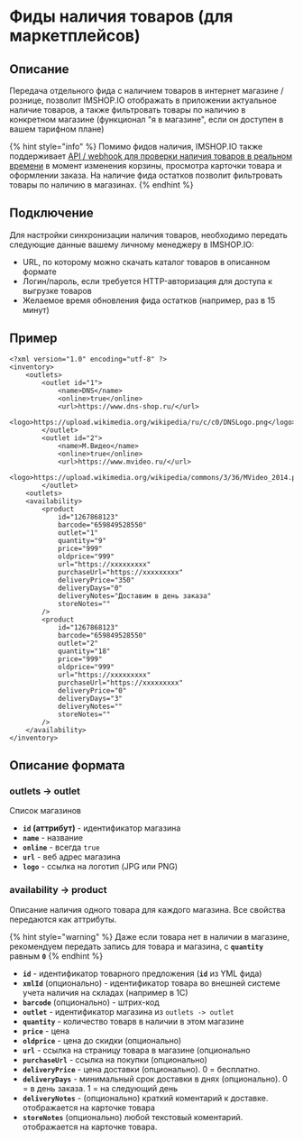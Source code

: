 # Фиды наличия товаров \(для маркетплейсов\)

## Описание

Передача отдельного фида с наличием товаров в интернет магазине / рознице, позволит IMSHOP.IO отображать в приложении актуальное наличие товаров, а также фильтровать товары по наличию в конкретном магазине \(функционал "я в магазине", если он доступен в вашем тарифном плане\)

{% hint style="info" %}
Помимо фидов наличия, IMSHOP.IO также поддерживает [API / webhook для проверки наличия товаров в реальном времени](../api/availability.md) в момент изменения корзины, просмотра карточки товара и оформлении заказа. На наличие фида остатков позволит фильтровать товары по наличию в магазинах.
{% endhint %}

## Подключение

Для настройки синхронизации наличия товаров, необходимо передать следующие данные вашему личному менеджеру в IMSHOP.IO:

* URL, по которому можно скачать каталог товаров в описанном формате
* Логин/пароль, если требуется HTTP-авторизация для доступа к выгрузке товаров
* Желаемое время обновления фида остатков \(например, раз в 15 минут\)

## Пример

```markup
<?xml version="1.0" encoding="utf-8" ?>
<inventory>
    <outlets>
        <outlet id="1">
            <name>DNS</name>
            <online>true</online>
            <url>https://www.dns-shop.ru/</url>
            <logo>https://upload.wikimedia.org/wikipedia/ru/c/c0/DNSLogo.png</logo>
        </outlet>
        <outlet id="2">
            <name>М.Видео</name>
            <online>true</online>
            <url>https://www.mvideo.ru/</url>
            <logo>https://upload.wikimedia.org/wikipedia/commons/3/36/MVideo_2014.png</logo>
        </outlet>
    <outlets>
    <availability>
        <product
            id="1267868123"
            barcode="659849528550"
            outlet="1"
            quantity="9"
            price="999"
            oldprice="999"
            url="https://xxxxxxxxx"
            purchaseUrl="https://xxxxxxxxx"
            deliveryPrice="350"
            deliveryDays="0"
            deliveryNotes="Доставим в день заказа"
            storeNotes=""
        />
        <product
            id="1267868123"
            barcode="659849528550"
            outlet="2"
            quantity="18"
            price="999"
            oldprice="999"
            url="https://xxxxxxxxx"
            purchaseUrl="https://xxxxxxxxx"
            deliveryPrice="0"
            deliveryDays="3"
            deliveryNotes=""
            storeNotes=""
        />
    </availability>
</inventory>
```

## Описание формата

### outlets -&gt; outlet

Список магазинов

* **`id` \(аттрибут\)** - идентификатор магазина
* **`name`** - название
* **`online`** - всегда `true` 
* **`url`** - веб адрес магазина
* **`logo`** - ссылка на логотип \(JPG или PNG\)

### availability -&gt; product

Описание наличия одного товара для каждого магазина. Все свойства передаются как аттрибуты.

{% hint style="warning" %}
Даже если товара нет в наличии в магазине, рекомендуем передать запись для товара и магазина, с **`quantity`** равным **`0`**
{% endhint %}

* **`id`** - идентификатор товарного предложения \(**`id`** из YML фида\)
* **`xmlId`** \(опционально\) - идентификатор товара во внешней системе учета наличия на складах \(например в 1С\)
* **`barcode`** \(опционально\) - штрих-код
* **`outlet`** - идентификатор магазина из `outlets -> outlet`
* **`quantity`** - количество товарв в наличии в этом магазине
* **`price`** - цена
* **`oldprice`** - цена до скидки \(опционально\)
* **`url`** - ссылка на страницу товара в магазине \(опционально
* **`purchaseUrl`** - ссылка на покупки \(опционально\)
* **`deliveryPrice`** - цена доставки \(опционально\). 0 = бесплатно.
* **`deliveryDays`** - минимальный срок доставки в днях \(опционально\). 0 = в день заказа. 1 = на следующий день
* **`deliveryNotes`** - \(опционально\) краткий коментарий к доставке. отображается на карточке товара
* **`storeNotes`** \(опционально\) любой текстовый коментарий. отображается на карточке товара.

